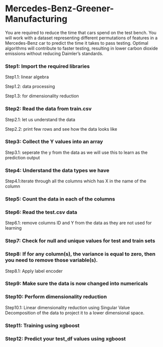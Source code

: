 # Mercedes-Benz-Greener-Manufacturing
You are required to reduce the time that cars spend on the test bench. You will work with a dataset representing different permutations of features in a Mercedes-Benz car to predict the time it takes to pass testing. Optimal algorithms will contribute to faster testing, resulting in lower carbon dioxide emissions without reducing Daimler’s standards.

### Step1: Import the required libraries

Step1.1: linear algebra

Step1.2: data processing

Step1.3: for dimensionality reduction

### Step2: Read the data from train.csv

Step2.1: let us understand the data

Step2.2: print few rows and see how the data looks like

### Step3: Collect the Y values into an array

Step3.1: seperate the y from the data as we will use this to learn as the prediction output

### Step4: Understand the data types we have

Step4.1:iterate through all the columns which has X in the name of the column

### Step5: Count the data in each of the columns

### Step6: Read the test.csv data

Step6.1: remove columns ID and Y from the data as they are not used for learning

### Step7: Check for null and unique values for test and train sets

### Step8: If for any column(s), the variance is equal to zero, then you need to remove those variable(s).

Step8.1: Apply label encoder

### Step9: Make sure the data is now changed into numericals

### Step10: Perform dimensionality reduction

Step10.1: Linear dimensionality reduction using Singular Value Decomposition of the data to project it to a lower dimensional space.

### Step11: Training using xgboost

### Step12: Predict your test_df values using xgboost
